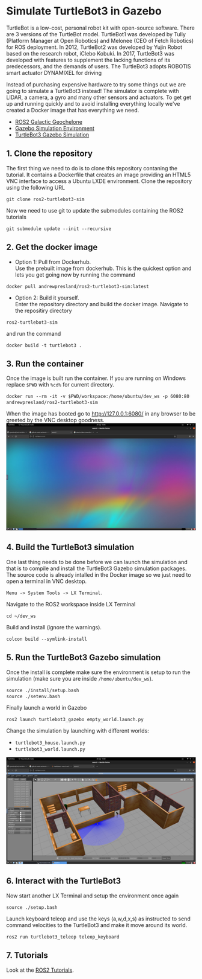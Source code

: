 
# Simulate TurtleBot3 in Gazebo

TurtleBot is a low-cost, personal robot kit with open-source software. There are 3 versions of the TurtleBot model. TurtleBot1 was developed by Tully (Platform Manager at Open Robotics) and Melonee (CEO of Fetch Robotics) for ROS deployment. In 2012, TurtleBot2 was developed by Yujin Robot based on the research robot, iClebo Kobuki. In 2017, TurtleBot3 was developed with features to supplement the lacking functions of its predecessors, and the demands of users. The TurtleBot3 adopts ROBOTIS smart actuator DYNAMIXEL for driving

Instead of purchasing expensive hardware to try some things out we are going to simulate a TurtleBot3 instead! The simulator is complete with LIDAR, a camera, a gyro and many other sensors and actuators. To get get up and running quickly and to avoid installing everything locally we've created a Docker image that has everything we need. 
* [ROS2 Galactic Geochelone](https://docs.ros.org/en/galactic/index.html)
* [Gazebo Simulation Environment](https://gazebosim.org/home)
* [TurtleBot3 Gazebo Simulation](https://emanual.robotis.com/docs/en/platform/turtlebot3/simulation/)

## 1. Clone the repository
The first thing we need to do is to clone this repository contaning the tutorial. It contains a Dockerfile that creates an image providing an HTML5 VNC interface to access a Ubuntu LXDE environment. Clone the repository using the following URL
```
git clone ros2-turtlebot3-sim
```
Now we need to use git to update the submodules containing the ROS2 tutorials
```
git submodule update --init --recursive
```

## 2. Get the docker image

* Option 1: Pull from Dockerhub.  
Use the prebuilt image from dockerhub. This is the quickest option and lets you get going now by running the command  
```
docker pull andrewpresland/ros2-turtlebot3-sim:latest
```


* Option 2: Build it yourself.  
Enter the repository directory and build the docker image. Navigate to the repositiry directory 
```
ros2-turtlebot3-sim
``` 
and run the command  
```
docker build -t turtlebot3 .
```

## 3. Run the container
Once the image is built run the container. If you are running on Windows replace ```$PWD``` with ```%cd%``` for current directory. 
```
docker run --rm -it -v $PWD/workspace:/home/ubuntu/dev_ws -p 6080:80 andrewpresland/ros2-turtlebot3-sim
```
When the image has booted go to http://127.0.0.1:6080/ in any browser to be greeted by the VNC desktop goodness.
![](/assets/vnc-desktop.png?raw=true "VNC desktop")

## 4. Build the TurtleBot3 simulation
One last thing needs to be done before we can launch the simulation and that is to compile and install the TurtleBot3 Gazebo simulation packages. The source code is already intalled in the Docker image so we just need to open a terminal in VNC desktop.
```
Menu -> System Tools -> LX Terminal.
```
Navigate to the ROS2 workspace inside LX Terminal
```
cd ~/dev_ws
```
Build and install (ignore the warnings).  
```
colcon build --symlink-install
```

## 5. Run the TurtleBot3 Gazebo simulation
Once the install is complete make sure the environment is setup to run the simulation (make sure you are inside ```/home/ubuntu/dev_ws```).
```
source ./install/setup.bash
source ./setenv.bash
```
Finally launch a world in Gazebo
```
ros2 launch turtlebot3_gazebo empty_world.launch.py
```
Change the simulation by launching with different worlds:
* ```turtlebot3_house.launch.py```
* ```turtlebot3_world.launch.py```

![](/assets/gazebo-sim.png?raw=true "Gazebo simulation")

## 6. Interact with the TurtleBot3
Now start another LX Terminal and setup the environment once again
```
source ./setup.bash
```
Launch keyboard teleop and use the keys (a,w,d,x,s) as instructed to send command velocities to the TurtleBot3 and make it move around its world.
```
ros2 run turtlebot3_teleop teleop_keyboard
```

## 7. Tutorials
Look at the [ROS2 Tutorials](https://docs.ros.org/en/galactic/Tutorials.html).